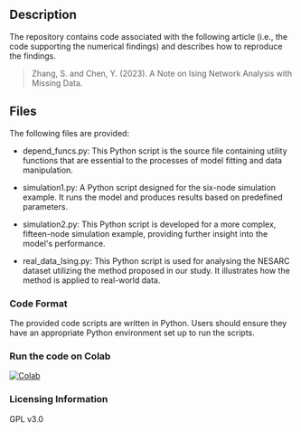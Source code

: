 
## Description

The repository contains code associated with the following article (i.e., the code supporting the numerical findings)  and describes how to reproduce the findings.
> Zhang, S. and Chen, Y. (2023). A Note on Ising Network Analysis with Missing Data.

## Files

The following files are provided:

- depend_funcs.py: This Python script is the source file containing utility functions that are essential to the processes of model fitting and data manipulation.

- simulation1.py: A Python script designed for the six-node simulation example. It runs the model and produces results based on predefined parameters.
- simulation2.py: This Python script is developed for a more complex, fifteen-node simulation example, providing further insight into the model's performance.
- real_data_Ising.py: This Python script is used for analysing the NESARC dataset utilizing the method proposed in our study. It illustrates how the method is applied to real-world data.

### Code Format

The provided code scripts are written in Python. Users should ensure they have an appropriate Python environment set up to run the scripts.

### Run the code on Colab
[![Colab](https://colab.research.google.com/assets/colab-badge.svg)](https://colab.research.google.com/drive/1tgaES1zQ-cmEcvwT_Zqx9rdJAewL_5RB?usp=sharing)

### Licensing Information

GPL v3.0

